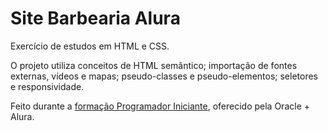 # Site Barbearia Alura
Exercício de estudos em HTML e CSS.

O projeto utiliza conceitos de HTML semântico; importação de fontes externas, vídeos e mapas; pseudo-classes e pseudo-elementos; seletores e responsividade.

Feito durante a [formação Programador Iniciante](https://cursos.alura.com.br/degree/certificate/30f47b7d-647c-43d2-b9f5-3da5e64017cf), oferecido pela Oracle + Alura.
